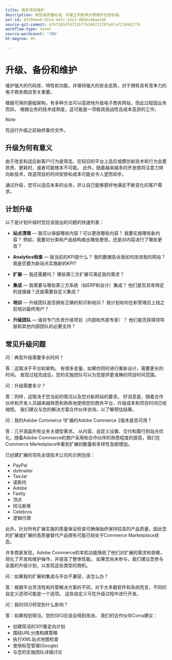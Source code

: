 ```yaml
---
title: 商务项目维护
description: 制定高质量标准，并建立机制来长期维护这些标准。
exl-id: 8f394ae0-02c4-4efc-a313-40b8c48aecbb
source-git-commit: e76f101df47116f7b246f21f0fe0fa72769d2776
workflow-type: tm+mt
source-wordcount: '709'
ht-degree: 0%

---
```


# 升级、备份和维护

维护强大的代码库、特性和功能，并保持强大的安全态势，对于拥有具有竞争力的电子商务商店至关重要。

根据可用的基础架构，有多种方法可以高效地升级电子商务网站，但此过程因业务而异。 根据业务的技术成熟度，这可能是一项极具挑战性且成本高昂的工作。

>[!NOTE]
>
>在运行升级之前始终备份文件。

## 升级为何有意义

由于改变和适应新客户行为是常态，在较旧的平台上适应或模仿新技术和行为会更昂贵、更耗时，或者可能根本不可能。 此外，随着越来越多的开发商将注意力转向新技术，改造项目的时间安排和成本可能会令人望而却步。

通过升级，您可以适应未来的业务，并让自己能够更好地满足不断变化的客户需求。

## 计划升级

以下是计划升级时您应该提出的问题的快速列表：

- **站点清理** — 我可以保留哪些内容？可以更改哪些内容？ 我要实施哪些新内容？ 例如，我要对分类和产品结构做出哪些更改，还是对内容进行了哪些更改？

- **Analytics检查** — 我当前的KPI是什么？ 我的数据告诉我如何改进我的网站？ 我是否要为新站点实施新的KPI?

- **扩展** — 我还需要吗？ 哪些第三方扩展可满足我的需求？

- **集成** — 我需要与哪些第三方系统（如ERP和会计）集成？ 他们是否具有特定的连接器？还是需要自定义集成？

- **培训** — 升级团队是否拥有正确的知识和培训？ 我计划如何在新管理员上线之前培训最终用户？

- **升级团队** — 谁将专门负责升级项目（内部和外部专家）？ 他们是否获得领导层和其他内部团队的必要支持？

## 常见升级问题

问：典型升级需要多长时间？

答：这取决于平台和架构。 有很多变量，如果你同时进行重新设计，需要更长的时间。 发现过程完成后，您的实施团队可以为您提供更准确的项目时间范围。


问：升级需要多少？

答：同样，这取决于您当前的情况以及您对新网站的要求。 好消息是，随着合作伙伴和开发人员越来越熟悉和熟练地使用您的商务平台，升级成本和项目时间已经缩短。 我们建议与您的解决方案合作伙伴咨询，以了解预估结果。

问：我的Adobe Commerce 1扩展的Adobe Commerce 2版本是否可用？

答：几乎涵盖所有业务关键型需求。 从内容、自定义设置、交付和履行到站点优化，随着Adobe Commerce的商户采用和合作伙伴的熟悉程度的提高，我们在Commerce Marketplace中看到扩展的数量和多样性急剧增加。

已创建扩展的领先全球技术公司的示例包括：

- PayPal
- dotmailer
- TaxJar
- 诺斯托
- Adobe
- Fastly
- 顶点
- 阿马斯蒂
- Celebros
- 逻辑代理

此外，针对所有扩展实施的质量保证检查可确保始终保持较高的产品质量，因此您的扩展或扩展的高质量替代产品很有可能已经处于Commerce Marketplace状态。

许多商家发现，Adobe Commerce的本机功能降低了他们对扩展的需求和依赖，简化了开发和维护操作，并提高了整体性能。 如果您尚未参与，我们建议您参与全面的升级计划，以发现这些类型的商机。

问：如果我的扩展和集成与平台不兼容，该怎么办？

答：根据平台灵活性和托管解决方案的不同，对于大多数软件和系统而言，不同的自定义选项可能是一个选项。 这些自定义可在升级过程中进行开发。


问：我的SEO将受到什么影响？

答：如果规划得当，您的SEO应该会得到改进。 我们的合作伙伴Corra建议：

- 创建简洁的301重定向计划
- 围绕URL分类构建策略
- 执行XML站点地图检查
- 使用标签管理(Google)
- 与您的实施团队详细讨论
